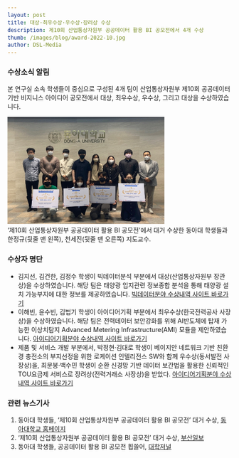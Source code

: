 ```yaml
---
layout: post
title: 대상·최우수상·우수상·장려상 수상
description: 제10회 산업통상자원부 공공데이터 활용 BI 공모전에서 4개 수상
thumb: /images/blog/award-2022-10.jpg
author: DSL-Media
---
```


### 수상소식 알림

본 연구실 소속 학생들이 중심으로 구성된 4개 팀이 산업통상자원부 제10회 공공데이터 기반 비지니스 아이디어 공모전에서 대상, 최우수상, 우수상, 그리고 대상을 수상하였습니다.

<div id="fig:award-data-science-labs">
  <img src="/images/blog/award-2022-10.jpg" style="display: inline; margin: 0; width: 70%" />
</div>
<span class="text-figure-legend">
‘제10회 산업통상자원부 공공데이터 활용 BI 공모전’에서 대거 수상한 동아대 학생들과 한정규(뒷줄 맨 왼쪽), 천세진(뒷줄 맨 오른쪽) 지도교수.
</span>

### 수상자 명단

- 김지선, 김건한, 김정수 학생이 빅데이터분석 부분에서 대상(산업통상자원부 장관상)을 수상하였습니다. 해당 팀은 태양광 입지관련 정보종합 분석을 통해 태양광 설치 가능부지에 대한 정보를 제공하였습니다. 
[빅데이터분야 수상내역 사이트 바로가기](https://datacontest.kr/board/view/97533073/3694)
- 이해빈, 윤수빈, 김법기 학생이 아이디어기획 부분에서 최우수상(한국전력공사 사장상)을 수상하였습니다. 해당 팀은 전력데이터 보안강화를 위해 AI반도체에 탑재 가능한 이상치탐지 Advanced Metering Infrastructure(AMI) 모듈을 제안하였습니다.
[아이디어기획분야 수상내역 사이트 바로가기](https://datacontest.kr/board/view/97533073/3692)
- 제품 및 서비스 개발 부분에서, 박정현·김대로 학생이 베이지안 네트워크 기반 친환경 충전소의 부지선정을 위한 로케이션 인텔리전스 SW와 함께 우수상(동서발전 사장상)을, 최문봉·백수민 학생이 순환 신경망 기반 데이터 보간법을 활용한 신뢰적인 TOU요금제 서비스로 장려상(전력거래소 사장상)을 받았다.
[아이디어기획분야 수상내역 사이트 바로가기](https://datacontest.kr/board/view/97533073/3693)


### 관련 뉴스기사
1. 동아대 학생들, ‘제10회 산업통상자원부 공공데이터 활용 BI 공모전’ 대거 수상, [동아대학교 홈페이지](http://www.donga.ac.kr/gzSub_001007001.aspx?NUM=720200)
2. ‘제10회 산업통상자원부 공공데이터 활용 BI 공모전’ 대거 수상, [부산일보](https://www.busan.com/view/busan/view.php?code=2022100714293813714)
3. 동아대 학생들, 공공데이터 활용 BI 공모전 휩쓸어, [대학저널](http://www.dhnews.co.kr/news/articleView.html?idxno=207910)